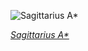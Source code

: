 
![Sagittarius A*](https://upload.wikimedia.org/wikipedia/commons/thumb/9/96/EHT_Saggitarius_A_black_hole.tif/lossy-page1-525px-EHT_Saggitarius_A_black_hole.tif.jpg)

*[Sagittarius A*](https://wikipedia.org/wiki/File:EHT_Saggitarius_A_black_hole.tif)*
